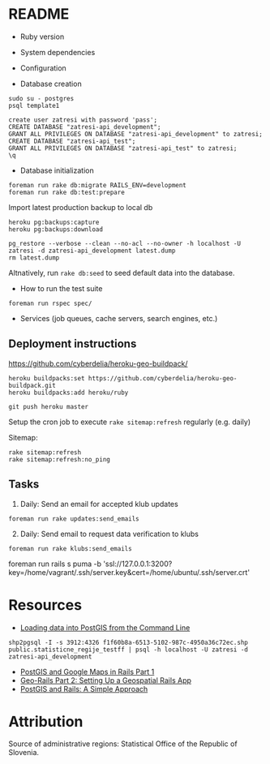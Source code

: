 # README

* Ruby version

* System dependencies

* Configuration

* Database creation

```
sudo su - postgres
psql template1

create user zatresi with password 'pass';
CREATE DATABASE "zatresi-api_development";
GRANT ALL PRIVILEGES ON DATABASE "zatresi-api_development" to zatresi;
CREATE DATABASE "zatresi-api_test";
GRANT ALL PRIVILEGES ON DATABASE "zatresi-api_test" to zatresi;
\q
```

* Database initialization

```
foreman run rake db:migrate RAILS_ENV=development
foreman run rake db:test:prepare
```

Import latest production backup to local db
```
heroku pg:backups:capture
heroku pg:backups:download

pg_restore --verbose --clean --no-acl --no-owner -h localhost -U zatresi -d zatresi-api_development latest.dump
rm latest.dump
```

Altnatively, run `rake db:seed` to seed default data into the database.

* How to run the test suite

```
foreman run rspec spec/
```

* Services (job queues, cache servers, search engines, etc.)

## Deployment instructions

https://github.com/cyberdelia/heroku-geo-buildpack/
```
heroku buildpacks:set https://github.com/cyberdelia/heroku-geo-buildpack.git
heroku buildpacks:add heroku/ruby
```

```
git push heroku master
```

Setup the cron job to execute `rake sitemap:refresh` regularly (e.g. daily)

Sitemap:
```
rake sitemap:refresh
rake sitemap:refresh:no_ping
```

## Tasks

1. Daily: Send an email for accepted klub updates
```
foreman run rake updates:send_emails
```

2. Daily: Send email to request data verification to klubs
```
foreman run rake klubs:send_emails
```

foreman run rails s puma -b 'ssl://127.0.0.1:3200?key=/home/vagrant/.ssh/server.key&cert=/home/ubuntu/.ssh/server.crt'

# Resources

- [Loading data into PostGIS from the Command Line](http://suite.opengeo.org/docs/latest/dataadmin/pgGettingStarted/shp2pgsql.html)

```
shp2pgsql -I -s 3912:4326 f1f60b8a-6513-5102-987c-4950a36c72ec.shp public.statisticne_regije_testff | psql -h localhost -U zatresi -d zatresi-api_development
```

- [PostGIS and Google Maps in Rails Part 1](http://climber2002.github.io/blog/2014/05/18/postgis-and-google-maps-in-rails-part-1/)
- [Geo-Rails Part 2: Setting Up a Geospatial Rails App](http://daniel-azuma.com/articles/georails/part-2)
- [PostGIS and Rails: A Simple Approach](http://ngauthier.com/2013/08/postgis-and-rails-a-simple-approach.html)

# Attribution

Source of administrative regions: Statistical Office of the Republic of Slovenia.
